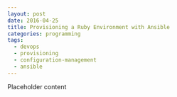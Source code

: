 ```yaml
---
layout: post
date: 2016-04-25
title: Provisioning a Ruby Environment with Ansible
categories: programming
tags:
  - devops
  - provisioning
  - configuration-management
  - ansible
---
```


Placeholder content
